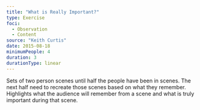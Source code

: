 ```yaml
---
title: "What is Really Important?"
type: Exercise
foci:
  - Observation
  - Content
source: "Keith Curtis"
date: 2015-08-18
minimumPeople: 4
duration: 3
durationType: linear
---
```

Sets of two person scenes until half the people have been in scenes.
The next half need to recreate those scenes based on what they remember.
Highlights what the audience will remember from a scene and what is truly important during that scene.
